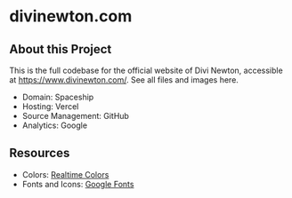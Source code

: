 # divinewton.com

## About this Project
This is the full codebase for the official website of Divi Newton, accessible at https://www.divinewton.com/.
See all files and images here.

- Domain: Spaceship
- Hosting: Vercel
- Source Management: GitHub
- Analytics: Google

## Resources
- Colors: [Realtime Colors](https://www.realtimecolors.com/?colors=eaf4ed-060b08-aad2b5-375568-757fb6&fonts=Inter-Inter)
- Fonts and Icons: [Google Fonts](https://fonts.google.com/)
